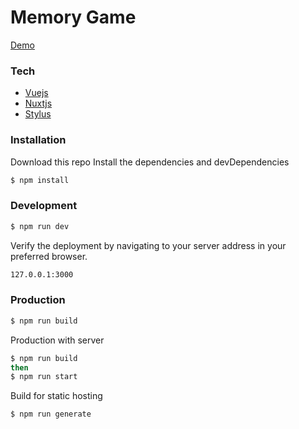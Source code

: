 # Memory Game

[Demo](https://myaff.github.io/memory-game/)

### Tech

* [Vuejs](https://ru.vuejs.org/v2/guide/)
* [Nuxtjs](https://ru.nuxtjs.org/)
* [Stylus](http://stylus-lang.com/)

### Installation

Download this repo
Install the dependencies and devDependencies

```sh
$ npm install
```

### Development

```sh
$ npm run dev
```
Verify the deployment by navigating to your server address in your preferred browser.

```sh
127.0.0.1:3000
```

### Production

```sh
$ npm run build
```
Production with server
```sh
$ npm run build
then
$ npm run start
```
Build for static hosting
```sh 
$ npm run generate
```
